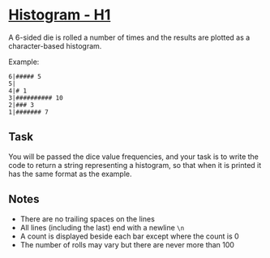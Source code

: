 # [Histogram - H1](https://www.codewars.com/kata/histogram-h1 "https://www.codewars.com/kata/57d532d2164a67cded0001c7")

A 6-sided die is rolled a number of times and the results are plotted as a character-based histogram.

Example:

```
6|##### 5
5|
4|# 1
3|########## 10
2|### 3
1|####### 7
```

## Task

You will be passed the dice value frequencies, and your task is to write the code to return a string representing a histogram, so that when it is printed it has the same format as the example.

## Notes

* There are no trailing spaces on the lines
* All lines (including the last) end with a newline ```\n```
* A count is displayed beside each bar except where the count is 0
* The number of rolls may vary but there are never more than 100